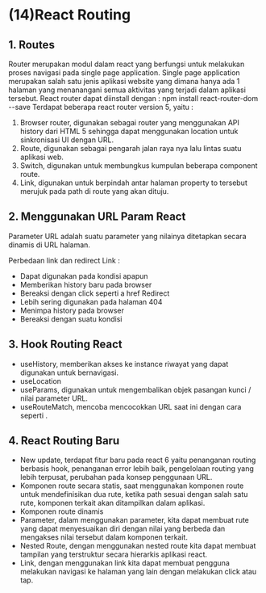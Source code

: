 # (14)React Routing

## 1. Routes

Router merupakan modul dalam react yang berfungsi untuk melakukan proses navigasi pada single page application. Single page application merupakan salah satu jenis aplikasi website yang dimana hanya ada 1 halaman yang menanangani semua aktivitas yang terjadi dalam aplikasi tersebut.
React router dapat diinstall dengan :
npm install react-router-dom --save
Terdapat beberapa react router version 5, yaitu :

1. Browser router, digunakan sebagai router yang menggunakan API history dari HTML 5 sehingga dapat menggunakan location untuk sinkronisasi UI dengan URL.
2. Route, digunakan sebagai pengarah jalan raya nya lalu lintas suatu aplikasi web.
3. Switch, digunakan untuk membungkus kumpulan beberapa component route.
4. Link, digunakan untuk berpindah antar halaman property to tersebut merujuk pada path di route yang akan dituju.

## 2. Menggunakan URL Param React

Parameter URL adalah suatu parameter yang nilainya ditetapkan secara dinamis di URL halaman.

Perbedaan link dan redirect
Link :

- Dapat digunakan pada kondisi apapun
- Memberikan history baru pada browser
- Bereaksi dengan click seperti a href
  Redirect
- Lebih sering digunakan pada halaman 404
- Menimpa history pada browser
- Bereaksi dengan suatu kondisi

## 3. Hook Routing React

- useHistory, memberikan akses ke instance riwayat yang dapat digunakan untuk bernavigasi.
- useLocation
- useParams, digunakan untuk mengembalikan objek pasangan kunci / nilai parameter URL.
- useRouteMatch, mencoba mencocokkan URL saat ini dengan cara seperti <Route>.

## 4. React Routing Baru

- New update, terdapat fitur baru pada react 6 yaitu penanganan routing berbasis hook, penanganan error lebih baik, pengelolaan routing yang lebih terpusat, perubahan pada konsep penggunaan URL.
- Komponen route secara statis, saat menggunakan komponen route untuk mendefinisikan dua rute, ketika path sesuai dengan salah satu rute, komponen terkait akan ditampilkan dalam aplikasi.
- Komponen route dinamis
- Parameter, dalam menggunakan parameter, kita dapat membuat rute yang dapat menyesuaikan diri dengan nilai yang berbeda dan mengakses nilai tersebut dalam komponen terkait.
- Nested Route, dengan menggunakan nested route kita dapat membuat tampilan yang terstruktur secara hierarkis aplikasi react.
- Link, dengan menggunakan link kita dapat membuat pengguna melakukan navigasi ke halaman yang lain dengan melakukan click atau tap.
